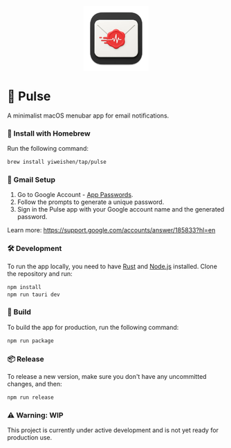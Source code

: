 <br>
<p align="center">
<img src="./src-tauri/icons/icon.png" alt="Pulse" height="150" width="150"/>
</a>
</p>

# 📩 Pulse

A minimalist macOS menubar app for email notifications.

### 🍺 Install with Homebrew

Run the following command:

```bash
brew install yiweishen/tap/pulse
```

### 🔐 Gmail Setup

1. Go to Google Account - [App Passwords](https://myaccount.google.com/apppasswords).
2. Follow the prompts to generate a unique password.
3. Sign in the Pulse app with your Google account name and the generated password.

Learn more: https://support.google.com/accounts/answer/185833?hl=en

### 🛠️ Development

To run the app locally, you need to have [Rust](https://www.rust-lang.org/tools/install) and [Node.js](https://nodejs.org/en/download/) installed. Clone the repository and run:

```bash
npm install
npm run tauri dev
```

### 🚀 Build

To build the app for production, run the following command:

```bash
npm run package
```

### 📦 Release

To release a new version, make sure you don't have any uncommitted changes, and then:

```bash
npm run release
```

### ⚠️ Warning: WIP

This project is currently under active development and is not yet ready for production use.
